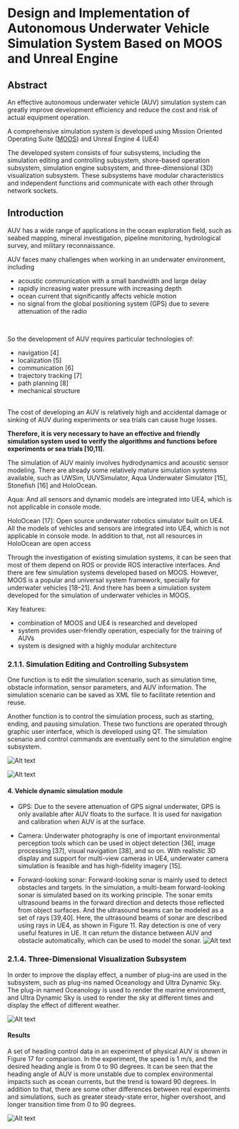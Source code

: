 # Design and Implementation of Autonomous Underwater Vehicle Simulation System Based on MOOS and Unreal Engine

## Abstract
An effective autonomous underwater vehicle (AUV) simulation system can greatly improve
development efficiency and reduce the cost and risk of actual equipment operation.

A comprehensive simulation system is developed using Mission Oriented Operating Suite ([MOOS](https://www.semanticscholar.org/paper/MOOS-Mission-Orientated-Operating-Suite-Newman/5abb6be8b008d898f6aec4d76f3eefb26a905c7b)) and Unreal Engine 4 (UE4)

The developed system consists of four subsystems, including the simulation editing and controlling subsystem, shore-based operation</br>
subsystem, simulation engine subsystem, and three-dimensional (3D) visualization subsystem.
These subsystems have modular characteristics and independent functions and communicate with each other through network sockets.

## Introduction
AUV has a wide range of applications in the ocean exploration field, such as seabed mapping, mineral investigation,
pipeline monitoring, hydrological survey, and military reconnaissance.

AUV faces many challenges when working in an underwater environment, including
- acoustic communication with a small bandwidth and large delay
- rapidly increasing water pressure with increasing depth
- ocean current that significantly affects vehicle motion
- no signal from the global positioning system (GPS) due to severe attenuation of the radio

</br>

So the development of AUV requires particular technologies of:
- navigation [4]
- localization [5]
- communication [6]
- trajectory tracking [7]
- path planning [8]
- mechanical structure

</br>
The cost of developing an AUV is relatively high and accidental damage or sinking of AUV during experiments or sea trials can cause huge losses. </br>

**Therefore, it is very necessary to have an effective and friendly simulation system used to verify the algorithms and functions before experiments or sea trials [10,11].**

The simulation of AUV mainly involves hydrodynamics and acoustic sensor modeling.
There are already some relatively mature simulation systems available, such as UWSim, UUVSimulator, Aqua Underwater Simulator [15],
Stonefish [16] and HoloOcean.

Aqua:
And all sensors and dynamic models are integrated into UE4, which is not applicable in console mode.

HoloOcean [17]:
Open source underwater robotics simulator built on UE4.
All the models of vehicles and sensors are integrated into UE4, which is not applicable in console mode.
In addition to that, not all resources in HoloOcean are open access

Through the investigation of existing simulation systems, it can be seen that most of them depend on ROS or provide ROS interactive interfaces. And there are few simulation systems developed based on MOOS. However, MOOS is a popular and universal system framework,
specially for underwater vehicles [18–21].
And there has been a simulation system developed for the simulation of underwater vehicles in MOOS.


Key features:
- combination of MOOS and UE4 is researched and developed
- system provides user-friendly operation, especially for the training of AUVs
- system is designed with a highly modular architecture


### 2.1.1. Simulation Editing and Controlling Subsystem

One function is to edit the simulation scenario, such as simulation time, obstacle information, sensor parameters, and AUV information.
The simulation scenario can be saved as XML file to facilitate retention and reuse.

Another function is to control the simulation process, such as starting, ending, and pausing simulation. These two functions are operated
through graphic user interface, which is developed using QT.
The simulation scenario and control commands are eventually sent to the simulation engine subsystem.

![Alt text](image.png)

![Alt text](image-1.png)


#### 4. Vehicle dynamic simulation module

- GPS:
Due to the severe attenuation of GPS signal underwater, GPS is only available after AUV floats to the surface. It is used for navigation
and calibration when AUV is at the surface.

- Camera:
Underwater photography is one of important environmental perception tools which can be used in object detection [36],
image processing [37], visual navigation [38], and so on.
With realistic 3D display and support for multi-view cameras in UE4, underwater camera simulation is feasible
and has high-fidelity imagery [15].

- Forward-looking sonar:
Forward-looking sonar is mainly used to detect obstacles and targets. In the simulation, a multi-beam forward-looking sonar
is simulated based on its working principle. The sonar emits ultrasound beams in the forward direction
and detects those reflected from object surfaces. And the ultrasound beams can be modeled as a set of rays [39,40].
Here, the ultrasound beams of sonar are described using rays in UE4, as shown in Figure 11.
Ray detection is one of very useful features in UE. It can return the distance between AUV and obstacle automatically,
which can be used to model the sonar.
![Alt text](image-2.png)

### 2.1.4. Three-Dimensional Visualization Subsystem
In order to improve the display effect, a number of plug-ins are used in the subsystem, such as plug-ins named Oceanology
and Ultra Dynamic Sky. The plug-in named Oceanology is used to render the marine environment, and Ultra Dynamic Sky
is used to render the sky at different times and display the effect of different weather.

![Alt text](image-3.png)

#### Results

A set of heading control data in an experiment of physical AUV is shown in Figure 17 for comparison. In the experiment, the speed is 1 m/s,
and the desired heading angle is from 0 to 90 degrees. It can be seen that the heading angle of AUV is more unstable
due to complex environmental impacts such as ocean currents, but the trend is toward 90 degrees. In addition to that,
there are some other differences between real experiments and simulations, such as greater steady-state error, higher overshoot,
and longer transition time from 0 to 90 degrees.

![Alt text](image-4.png)
